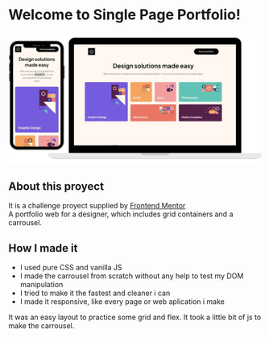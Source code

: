 # Welcome to Single Page Portfolio!

![Screenshot of the page](./assets/screen.png)

## About this proyect

It is a challenge proyect supplied by <a href="https://www.frontendmentor.io/profile/SantiNakc">Frontend Mentor</a><br>
A portfolio web for a designer, which includes grid containers and a carrousel.

## How I made it

- I used pure CSS and vanilla JS
- I made the carrousel from scratch without any help to test my DOM manipulation
- I tried to make it the fastest and cleaner i can
- I made it responsive, like every page or web aplication i make

It was an easy layout to practice some grid and flex. It took a little bit of js to make the carrousel.


